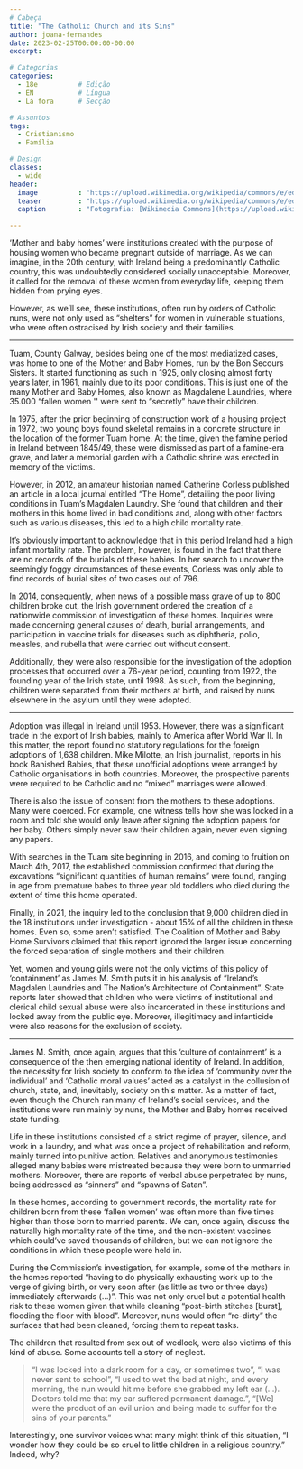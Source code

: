```yaml
---
# Cabeça
title: "The Catholic Church and its Sins"
author: joana-fernandes
date: 2023-02-25T00:00:00-00:00
excerpt:

# Categorias
categories:
  - 18e          # Edição
  - EN           # Língua
  - Lá fora      # Secção

# Assuntos
tags:
  - Cristianismo
  - Família

# Design
classes:
  - wide
header:
  image          : "https://upload.wikimedia.org/wikipedia/commons/e/ed/View_of_the_mass_grave_at_the_Bon_Secours_Mother_and_Baby_Home%2C_Tuam%2C_Galway.jpg"
  teaser         : "https://upload.wikimedia.org/wikipedia/commons/e/ed/View_of_the_mass_grave_at_the_Bon_Secours_Mother_and_Baby_Home%2C_Tuam%2C_Galway.jpg"
  caption        : "Fotografia: [Wikimedia Commons](https://upload.wikimedia.org/wikipedia/commons/e/ed/View_of_the_mass_grave_at_the_Bon_Secours_Mother_and_Baby_Home%2C_Tuam%2C_Galway.jpg)"

---
```


‘Mother and baby homes’ were institutions created with the purpose of housing women who became pregnant outside of marriage. As we can imagine, in the 20th century, with Ireland being a predominantly Catholic country, this was undoubtedly considered socially unacceptable. Moreover, it called for the removal of these women from everyday life, keeping them hidden from prying eyes.

However, as we’ll see, these institutions, often run by orders of Catholic nuns, were not only used as “shelters” for women in vulnerable situations, who were often ostracised by Irish society and their families.

---

Tuam, County Galway, besides being one of the most mediatized cases, was home to one of the Mother and Baby Homes, run by the Bon Secours Sisters. It started functioning as such in 1925, only closing almost forty years later, in 1961, mainly due to its poor conditions. This is just one of the many Mother and Baby Homes, also known as Magdalene Laundries, where 35.000 “fallen women '' were sent to “secretly” have their children.

In 1975, after the prior beginning of construction work of a housing project in 1972, two young boys found skeletal remains in a concrete structure in the location of the former Tuam home. At the time, given the famine period in Ireland between 1845/49, these were dismissed as part of a famine-era grave, and later a memorial garden with a Catholic shrine was erected in memory of the victims.

However, in 2012, an amateur historian named Catherine Corless published an article in a local journal entitled “The Home”, detailing the poor living conditions in Tuam’s Magdalen Laundry. She found that children and their mothers in this home lived in bad conditions and, along with other factors such as various diseases, this led to a high child mortality rate.

It’s obviously important to acknowledge that in this period Ireland had a high infant mortality rate. The problem, however, is found in the fact that there are no records of the burials of these babies. In her search to uncover the seemingly foggy circumstances of these events, Corless was only able to find records of burial sites of two cases out of 796.

In 2014, consequently, when news of a possible mass grave of up to 800 children broke out, the Irish government ordered the creation of a nationwide commission of investigation of these homes. Inquiries were made concerning general causes of death, burial arrangements, and participation in vaccine trials for diseases such as diphtheria, polio, measles, and rubella that were carried out without consent.

Additionally, they were also responsible for the investigation of the adoption processes that occurred over a 76-year period, counting from 1922, the founding year of the Irish state, until 1998. As such, from the beginning, children were separated from their mothers at birth, and raised by nuns elsewhere in the asylum until they were adopted.

---

Adoption was illegal in Ireland until 1953. However, there was a significant trade in the export of Irish babies, mainly to America after World War II. In this matter, the report found no statutory regulations for the foreign adoptions of 1,638 children. Mike Milotte, an Irish journalist, reports in his book Banished Babies, that these unofficial adoptions were arranged by Catholic organisations in both countries. Moreover, the prospective parents were required to be Catholic and no “mixed” marriages were allowed.

There is also the issue of consent from the mothers to these adoptions. Many were coerced. For example, one witness tells how she was locked in a room and told she would only leave after signing the adoption papers for her baby. Others simply never saw their children again, never even signing any papers.

With searches in the Tuam site beginning in 2016, and coming to fruition on March 4th, 2017, the established commission confirmed that during the excavations “significant quantities of human remains” were found, ranging in age from premature babes to three year old toddlers who died during the extent of time this home operated.

Finally, in 2021, the inquiry led to the conclusion that 9,000 children died in the 18 institutions under investigation - about 15% of all the children in these homes. Even so, some aren’t satisfied. The Coalition of Mother and Baby Home Survivors claimed that this report ignored the larger issue concerning the forced separation of single mothers and their children.

Yet, women and young girls were not the only victims of this policy of ‘containment’ as James M. Smith puts it in his analysis of “Ireland’s Magdalen Laundries and The Nation’s Architecture of Containment”. State reports later showed that children who were victims of institutional and clerical child sexual abuse were also incarcerated in these institutions and locked away from the public eye. Moreover, illegitimacy and infanticide were also reasons for the exclusion of society.

---

James M. Smith, once again, argues that this ‘culture of containment’ is a consequence of the then emerging national identity of Ireland. In addition, the necessity for Irish society to conform to the idea of ‘community over the individual’ and ‘Catholic moral values’ acted as a catalyst in the collusion of church, state, and, inevitably, society on this matter. As a matter of fact, even though the Church ran many of Ireland’s social services, and the institutions were run mainly by nuns, the Mother and Baby homes received state funding.

Life in these institutions consisted of a strict regime of prayer, silence, and work in a laundry, and what was once a project of rehabilitation and reform, mainly turned into punitive action. Relatives and anonymous testimonies alleged many babies were mistreated because they were born to unmarried mothers. Moreover, there are reports of verbal abuse perpetrated by nuns, being addressed as “sinners” and “spawns of Satan”.

In these homes, according to government records, the mortality rate for children born from these ‘fallen women’ was often more than five times higher than those born to married parents. We can, once again, discuss the naturally high mortality rate of the time, and the non-existent vaccines which could’ve saved thousands of children, but we can not ignore the conditions in which these people were held in.

During the Commission’s investigation, for example, some of the mothers in the homes reported “having to do physically exhausting work up to the verge of giving birth, or very soon after (as little as two or three days) immediately afterwards (...)”. This was not only cruel but a potential health risk to these women given that while cleaning “post-birth stitches [burst], flooding the floor with blood”. Moreover, nuns would often “re-dirty” the surfaces that had been cleaned, forcing them to repeat tasks.

The children that resulted from sex out of wedlock, were also victims of this kind of abuse. Some accounts tell a story of neglect. 

> “I was locked into a dark room for a day, or sometimes two”, “I was never sent to school”, “I used to wet the bed at night, and every morning, the nun would hit me before she grabbed my left ear (...). Doctors told me that my ear suffered permanent damage.”, “[We] were the product of an evil union and being made to suffer for the sins of your parents.”

Interestingly, one survivor voices what many might think of this situation, “I wonder how they could be so cruel to little children in a religious country.” Indeed, why?